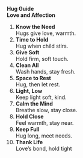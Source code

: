 **Hug Guide**  
**Love and Affection**

1. **Know the Need**  
Hugs give love, warmth.  
2. **Time to Hold**  
Hug when child stirs.  
3. **Give Soft**  
Hold firm, soft touch.  
4. **Clean All**  
Wash hands, stay fresh.  
5. **Space to Rest**  
Hug, then let rest.  
6. **Light, Low**  
Keep light soft, kind.  
7. **Calm the Mind**  
Breathe slow, stay close.  
8. **Hold Close**  
Feel warmth, stay near.  
9. **Keep Full**  
Hug long, meet needs.  
10. **Thank Life**  
Love’s bond, hold tight
